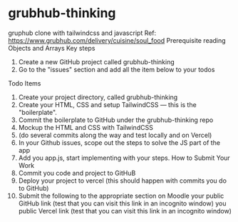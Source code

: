 # grubhub-thinking
gruphub clone with tailwindcss and javascript
Ref: https://www.grubhub.com/delivery/cuisine/soul_food
Prerequisite reading
Objects and Arrays
Key steps
1. Create a new GitHub project called grubhub-thinking
2. Go to the "issues" section and add all the item below to your todos

Todo Items
1. Create your project directory, called grubhub-thinking
2. Create your HTML, CSS and setup TailwindCSS — this is the "boilerplate".
3. Commit the boilerplate to GitHub under the grubhub-thinking repo
4. Mockup the HTML and CSS with TailwindCSS
5. (do several commits along the way and test locally and on Vercel)
6. In your Github issues, scope out the steps to solve the JS part of the app
7. Add you app.js, start implementing with your steps.
How to Submit Your Work
1. Commit you code and project to GitHuB
2. Deploy your project to vercel (this should happen with commits you do to GitHub)
3. Submit the following to the appropriate section on Moodle
your public GitHub link (test that you can visit this link in an incognito window)
you public Vercel link (test that you can visit this link in an incognito window)
